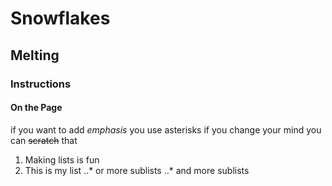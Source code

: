 # Snowflakes
## Melting
### Instructions
#### On the Page
if you want to add *emphasis* you use asterisks
if you change your mind you can ~~scratch~~ that

1. Making lists is fun
2. This is my list
..* or more sublists
..* and more sublists